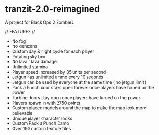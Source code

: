 # tranzit-2.0-reimagined
A project for Black Ops 2 Zombies.

// FEATURES //

- No fog
- No denizens
- Custom day & night cycle for each player
- Rotating sky box
- No lava / lava damage
- Unlimited stamina
- Player speed increased by 35 units per second
- Jetgun has unlimited ammo every 10 seconds
- Jetgun can be used by everyone at the same time ( no jetgun limit )
- Pack a Punch door stays open forever once players have turned on the power
- Turbine doors stay open once players have turned on the power
- Players spawn in with 2750 points
- Custom placed models around the map to make the map look more believable 
- Unique player character looks
- Custom Pack a Punch Camo
- Over 190 custom texture files
